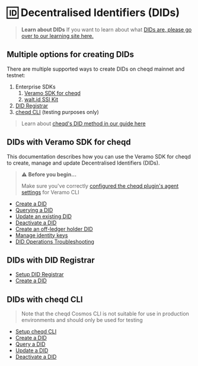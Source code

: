 # 🆔 Decentralised Identifiers (DIDs)

> **Learn about DIDs** If you want to learn about what [DIDs are, please go over to our learning site here.](https://learn.cheqd.io/overview/introduction-to-decentralised-identity/what-is-a-decentralised-identifier-did)

## Multiple options for creating DIDs

There are multiple supported ways to create DIDs on cheqd mainnet and testnet:

1. Enterprise SDKs
   1. [Veramo SDK for cheqd](create-did.md)
   2. [walt.id SSI Kit](https://docs.walt.id/v/ssikit/ecosystems/cheqd/create-did)
2. [DID Registrar](../did-registrar/create-did.md)
3. [cheqd CLI](../../advanced/cheqd-node-cli/create-did.md) (testing purposes only)

> Learn about [cheqd's DID method in our guide here](../../architecture/adr-list/adr-001-cheqd-did-method.md)

## DIDs with Veramo SDK for cheqd

This documentation describes how you can use the Veramo SDK for cheqd to create, manage and update Decentralised Identifiers (DIDs).

> ⚠️ **Before you begin...**
>
> Make sure you've correctly [configured the cheqd plugin's agent settings](../../guides/sdk/veramo-sdk-for-cheqd/setup.md) for Veramo CLI

* [Create a DID](create-did.md)
* [Querying a DID](query-did.md)
* [Update an existing DID](update-did.md)
* [Deactivate a DID](deactivate-did.md)
* [Create an off-ledger holder DID](create-subject-did.md)
* [Manage identity keys](identity-keys.md)
* [DID Operations Troubleshooting](troubleshooting.md)

## DIDs with DID Registrar

* [Setup DID Registrar](../did-registrar/did-registrar-setup.md)
* [Create a DID](../did-registrar/create-did.md)

## DIDs with cheqd CLI

> Note that the cheqd Cosmos CLI is not suitable for use in production environments and should only be used for testing

* [Setup cheqd CLI](../../advanced/README.md)
* [Create a DID](../../advanced/cheqd-node-cli/create-did.md)
* [Query a DID](../../advanced/cheqd-node-cli/query-did.md)
* [Update a DID](../../advanced/cheqd-node-cli/update-did.md)
* [Deactivate a DID](../../advanced/cheqd-node-cli/deactivate-did.md)
